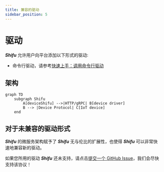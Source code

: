 ```yaml
---
title: 兼容的驱动
sidebar_position: 5
---
```


# 驱动

***Shifu*** 允许用户向平台添加以下形式的驱动:

- 命令行驱动，请参考[快速上手：调用命令行驱动](3100-advanced-features/remote-driver-execution.md)

## 架构

```mermaid
graph TD
    subgraph Shifu
        A[deviceShifu] -->|HTTP/gRPC| B[device driver]
        B --> |Device Protocol| C[IoT device]
    end
```

## 对于未兼容的驱动形式

***Shifu*** 的微服务架构赋予了 ***Shifu*** 无与伦比的扩展性，也使得 ***Shifu*** 可以非常快速地兼容新的驱动。

如果您所用的驱动 ***Shifu*** 还未支持，请点击[提交一个 GitHub Issue](https://github.com/Edgenesis/shifu/issue/new)，我们会尽快支持该协议！
